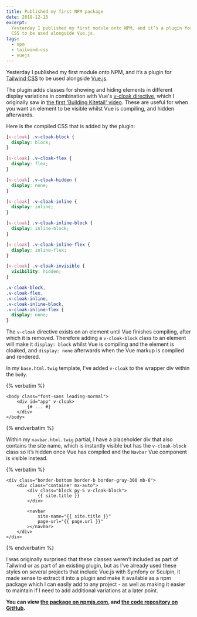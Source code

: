 ```yaml
---
title: Published my first NPM package
date: 2018-12-16
excerpt:
  Yesterday I published my first module onto NPM, and it’s a plugin for Tailwind
  CSS to be used alongside Vue.js.
tags:
  - npm
  - tailwind-css
  - vuejs
---
```


Yesterday I published my first module onto NPM, and it’s a plugin for [Tailwind
CSS][tailwind] to be used alongside [Vue.js](https://vuejs.org).

The plugin adds classes for showing and hiding elements in different display
variations in combination with Vue's
[v-cloak directive](https://vuejs.org/v2/api/#v-cloak), which I originally saw
in [the first 'Building Kitetail' video](https://youtu.be/XUXpcbYQ_iQ?t=2360).
These are useful for when you want an element to be visible whilst Vue is
compiling, and hidden afterwards.

Here is the compiled CSS that is added by the plugin:

```css
[v-cloak] .v-cloak-block {
  display: block;
}

[v-cloak] .v-cloak-flex {
  display: flex;
}

[v-cloak] .v-cloak-hidden {
  display: none;
}

[v-cloak] .v-cloak-inline {
  display: inline;
}

[v-cloak] .v-cloak-inline-block {
  display: inline-block;
}

[v-cloak] .v-cloak-inline-flex {
  display: inline-flex;
}

[v-cloak] .v-cloak-invisible {
  visibility: hidden;
}

.v-cloak-block,
.v-cloak-flex,
.v-cloak-inline,
.v-cloak-inline-block,
.v-cloak-inline-flex {
  display: none;
}
```

The `v-cloak` directive exists on an element until Vue finishes compiling, after
which it is removed. Therefore adding a `v-cloak-block` class to an element will
make it `display: block` whilst Vue is compiling and the element is cloaked, and
`display: none` afterwards when the Vue markup is compiled and rendered.

In my `base.html.twig` template, I’ve added `v-cloak` to the wrapper div within
the `body`.

{% verbatim %}<div v-pre markdown="1">

```twig
<body class="font-sans leading-normal">
    <div id="app" v-cloak>
        {# ... #}
    </div>
</body>
```

</div>{% endverbatim %}

Within my `navbar.html.twig` partial, I have a placeholder div that also
contains the site name, which is instantly visible but has the `v-cloak-block`
class so it’s hidden once Vue has compiled and the `Navbar` Vue component is
visible instead.

{% verbatim %}<div v-pre markdown="1">

```twig
<div class="border-bottom border-b border-gray-300 mb-6">
    <div class="container mx-auto">
        <div class="block py-5 v-cloak-block">
            {{ site.title }}
        </div>

        <navbar
            site-name="{{ site.title }}"
            page-url="{{ page.url }}"
        ></navbar>
    </div>
</div>
```

</div>{% endverbatim %}

I was originally surprised that these classes weren’t included as part of
Tailwind or as part of an existing plugin, but as I’ve already used these styles
on several projects that include Vue.js with Symfony or Sculpin, it made sense
to extract it into a plugin and make it available as a npm package which I can
easily add to any project - as well as making it easier to maintain if I need to
add additional variations at a later point.

**You can view [the package on npmjs.com][npm], and [the code repository on
GitHub][github].**

[github]: https://github.com/opdavies/tailwindcss-vuejs
[npm]: https://www.npmjs.com/package/tailwindcss-vuejs
[tailwind]: https://tailwindcss.com
